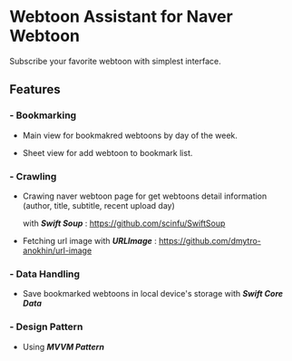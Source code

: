 # Webtoon Assistant for Naver Webtoon

Subscribe your favorite webtoon with simplest interface.

## Features

### - Bookmarking

  - Main view for bookmakred webtoons by day of the week.
  
  - Sheet view for add webtoon to bookmark list.

### - Crawling
  
  - Crawing naver webtoon page for get webtoons detail information (author, title, subtitle, recent upload day)
    
    with **_Swift Soup_** : https://github.com/scinfu/SwiftSoup
    
  - Fetching url image with **_URLImage_** : https://github.com/dmytro-anokhin/url-image

### - Data Handling
  
  - Save bookmarked webtoons in local device's storage with **_Swift Core Data_**

### - Design Pattern

  - Using **_MVVM Pattern_**
